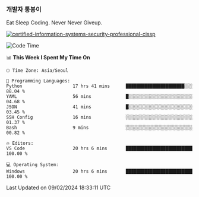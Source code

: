### 개발자 통붕이
Eat Sleep Coding.
Never Never Giveup.

[![certified-information-systems-security-professional-cissp](https://user-images.githubusercontent.com/44606727/157613689-acd84ec6-5f8f-4e79-89d9-a8d51f033634.png)](https://www.credly.com/badges/f394a010-85a0-450b-9136-8043af01d71c/public_url)

<!--START_SECTION:waka-->
![Code Time](http://img.shields.io/badge/Code%20Time-2%2C516%20hrs%2045%20mins-blue)

📊 **This Week I Spent My Time On** 

```text
🕑︎ Time Zone: Asia/Seoul

💬 Programming Languages: 
Python                   17 hrs 41 mins      ██████████████████████░░░   88.04 % 
YAML                     56 mins             █░░░░░░░░░░░░░░░░░░░░░░░░   04.68 % 
JSON                     41 mins             █░░░░░░░░░░░░░░░░░░░░░░░░   03.45 % 
SSH Config               16 mins             ░░░░░░░░░░░░░░░░░░░░░░░░░   01.37 % 
Bash                     9 mins              ░░░░░░░░░░░░░░░░░░░░░░░░░   00.82 % 

🔥 Editors: 
VS Code                  20 hrs 6 mins       █████████████████████████   100.00 % 

💻 Operating System: 
Windows                  20 hrs 6 mins       █████████████████████████   100.00 % 
```


 Last Updated on 09/02/2024 18:33:11 UTC
<!--END_SECTION:waka-->
